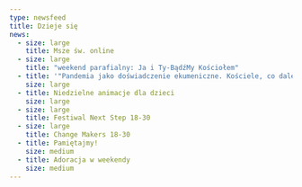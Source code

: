 ```yaml
---
type: newsfeed
title: Dzieje się
news:
  - size: large
    title: Msze św. online
  - size: large
    title: "weekend parafialny: Ja i Ty-BądźMy Kościołem"
  - title: '"Pandemia jako doświadczenie ekumeniczne. Kościele, co dalej?'
    size: large
  - title: Niedzielne animacje dla dzieci
    size: large
  - size: large
    title: Festiwal Next Step 18-30
  - size: large
    title: Change Makers 18-30
  - title: Pamiętajmy!
    size: medium
  - title: Adoracja w weekendy
    size: medium
---
```

